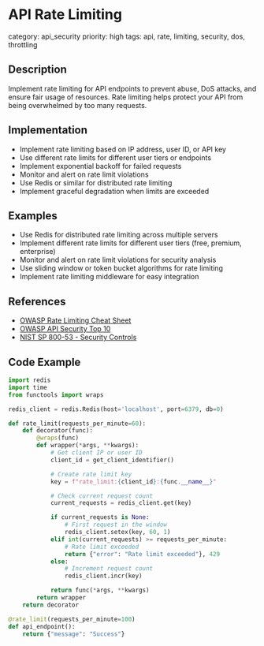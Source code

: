 # API Rate Limiting

category: api_security
priority: high
tags: api, rate, limiting, security, dos, throttling

## Description

Implement rate limiting for API endpoints to prevent abuse, DoS attacks, and ensure fair usage of resources. Rate limiting helps protect your API from being overwhelmed by too many requests.

## Implementation

- Implement rate limiting based on IP address, user ID, or API key
- Use different rate limits for different user tiers or endpoints
- Implement exponential backoff for failed requests
- Monitor and alert on rate limit violations
- Use Redis or similar for distributed rate limiting
- Implement graceful degradation when limits are exceeded

## Examples

- Use Redis for distributed rate limiting across multiple servers
- Implement different rate limits for different user tiers (free, premium, enterprise)
- Monitor and alert on rate limit violations for security analysis
- Use sliding window or token bucket algorithms for rate limiting
- Implement rate limiting middleware for easy integration

## References

- [OWASP Rate Limiting Cheat Sheet](https://cheatsheetseries.owasp.org/cheatsheets/Rate_Limiting_Cheat_Sheet.html)
- [OWASP API Security Top 10](https://owasp.org/www-project-api-security/)
- [NIST SP 800-53 - Security Controls](https://nvlpubs.nist.gov/nistpubs/SpecialPublications/NIST.SP.800-53r5.pdf)

## Code Example

```python
import redis
import time
from functools import wraps

redis_client = redis.Redis(host='localhost', port=6379, db=0)

def rate_limit(requests_per_minute=60):
    def decorator(func):
        @wraps(func)
        def wrapper(*args, **kwargs):
            # Get client IP or user ID
            client_id = get_client_identifier()

            # Create rate limit key
            key = f"rate_limit:{client_id}:{func.__name__}"

            # Check current request count
            current_requests = redis_client.get(key)

            if current_requests is None:
                # First request in the window
                redis_client.setex(key, 60, 1)
            elif int(current_requests) >= requests_per_minute:
                # Rate limit exceeded
                return {"error": "Rate limit exceeded"}, 429
            else:
                # Increment request count
                redis_client.incr(key)

            return func(*args, **kwargs)
        return wrapper
    return decorator

@rate_limit(requests_per_minute=100)
def api_endpoint():
    return {"message": "Success"}
```
